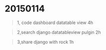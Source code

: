 20150114
===

> 1, code dashboard datatable view  4h
    
> 2,search django datatableview pulgin 2h

> 3,share django with rock 1h
    
    
